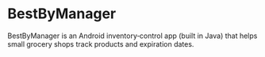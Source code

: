 # BestByManager
BestByManager is an Android inventory‐control app (built in Java) that helps small grocery shops track products and expiration dates.
